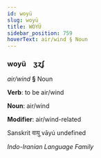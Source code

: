 ```yaml
---
id: woyü
slug: woyü
title: WOYÜ
sidebar_position: 759
hoverText: air/wind § Noun
---
```


### woyü&emsp;<span kind="abugida">ʒɀʄ</span>

*air/wind* **§** Noun

**Verb**: to be air/wind

**Noun**: air/wind

**Modifier**: air/wind-related

Sanskrit वायु vāyú undefined

*Indo-Iranian Language Family*